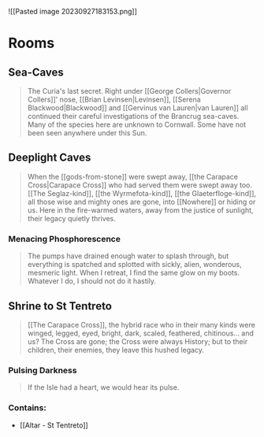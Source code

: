 ![[Pasted image 20230927183153.png]]

# Rooms
## Sea-Caves
> The Curia's last secret. Right under [[George Collers|Governor Collers]]' nose, [[Brian Levinsen|Levinsen]], [[Serena Blackwood|Blackwood]] and [[Gervinus van Lauren|van Lauren]] all continued their careful investigations of the Brancrug sea-caves. Many of the species here are unknown to Cornwall. Some have not been seen anywhere under this Sun.
## Deeplight Caves
> When the [[gods-from-stone]] were swept away, [[the Carapace Cross|Carapace Cross]] who had served them were swept away too. [[The Seglaz-kind]], [[the Wyrmefota-kind]], [[the Glaeterfloge-kind]], all those wise and mighty ones are gone, into [[Nowhere]] or hiding or us. Here in the fire-warmed waters, away from the justice of sunlight, their legacy quietly thrives.
###  Menacing Phosphorescence
> The pumps have drained enough water to splash through, but everything is spatched and splotted with sickly, alien, wonderous, mesmeric light. When I retreat, I find the same glow on my boots. Whatever I do, I should not do it hastily.
## Shrine to St Tentreto
>[[The Carapace Cross]], the hybrid race who in their many kinds were winged, legged, eyed, bright, dark, scaled, feathered, chitinous... and us? The Cross are gone; the Cross were always History; but to their children, their enemies, they leave this hushed legacy.
### Pulsing Darkness
> If the Isle had a heart, we would hear its pulse.
### Contains:
- [[Altar - St Tentreto]]
